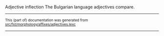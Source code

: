 Adjective inflection
The Bulgarian language adjectives compare.

* * *

<small>This (part of) documentation was generated from [src/fst/morphology/affixes/adjectives.lexc](https://github.com/giellalt/lang-bul/blob/main/src/fst/morphology/affixes/adjectives.lexc)</small>

---

